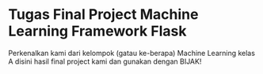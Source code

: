 # Tugas Final Project Machine Learning Framework Flask
Perkenalkan kami dari kelompok (gatau ke-berapa) Machine Learning kelas A disini hasil final project kami dan gunakan dengan BIJAK!
